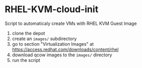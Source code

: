 # RHEL-KVM-cloud-init

Script to automaticaly create VMs with RHEL KVM Guest Image 

1. clone the depot
2. create an `images/` subdirectory
3. go to section "Virtualization Images" at https://access.redhat.com/downloads/content/rhel
4. download qcow images to the `images/` directory
5. run the script

